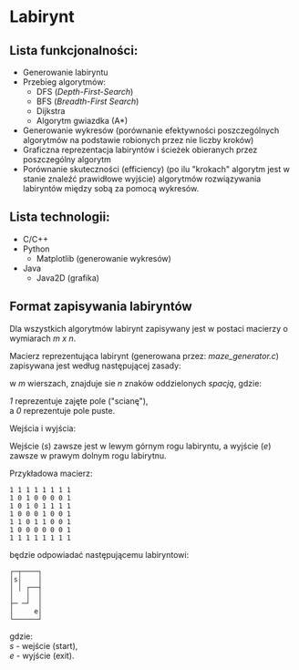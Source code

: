 # Labirynt

## Lista funkcjonalności:
- Generowanie labiryntu 
- Przebieg algorytmów:
    - DFS (*Depth-First-Search*)
    - BFS (*Breadth-First Search*)
    - Dijkstra
    - Algorytm gwiazdka (A\*)
- Generowanie wykresów (porównanie efektywności poszczególnych algorytmów na podstawie robionych przez nie liczby kroków)
- Graficzna reprezentacja labiryntów i ścieżek obieranych przez poszczególny algorytm
- Porównanie skuteczności (efficiency) (po ilu "krokach" algorytm jest w stanie znaleźć prawidłowe wyjście) algorytmów rozwiązywania labiryntów między sobą za pomocą wykresów.

## Lista technologii:

- C/C++
- Python
    - Matplotlib (generowanie wykresów)
- Java
    - Java2D (grafika)

## Format zapisywania labiryntów

Dla wszystkich algorytmów labirynt zapisywany jest w postaci macierzy o wymiarach *m x n*.

Macierz reprezentująca labirynt (generowana przez: *maze_generator.c*) zapisywana jest według następującej zasady:

w *m* wierszach, znajduje sie *n* znaków oddzielonych *spacją*, gdzie:

*1* reprezentuje zajęte pole ("scianę"),\
a *0* reprezentuje pole puste.

Wejścia i wyjścia:

Wejście (*s*) zawsze jest w lewym górnym rogu labiryntu, a wyjście (*e*) zawsze w prawym dolnym rogu labirytnu.

Przykładowa macierz:

```
1 1 1 1 1 1 1 1
1 0 1 0 0 0 0 1
1 0 1 0 1 1 1 1
1 0 0 0 1 0 0 1
1 1 0 1 1 0 0 1
1 0 0 0 0 0 0 1
1 1 1 1 1 1 1 1
```

będzie odpowiadać następującemu labiryntowi:

```
┌─┬────┐ 
│s│    │
│ │ ┌──┤
│   │  │
├─ ─┘  │
│     e│
└──────┘ 
```

gdzie:\
*s* - wejście (start),\
*e* - wyjście (exit).